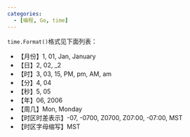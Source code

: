 ```yaml
---
categories: 
  - [编程, Go, time]
---
```


`time.Format()`格式见下面列表：  

- 【月份】1, 01, Jan, January  
- 【日】2, 02, _2  
- 【时】3, 03, 15, PM, pm, AM, am  
- 【分】4, 04  
- 【秒】5, 05  
- 【年】06, 2006  
- 【周几】Mon, Monday  
- 【时区时差表示】-07, -0700, Z0700, Z07:00, -07:00, MST  
- 【时区字母缩写】MST